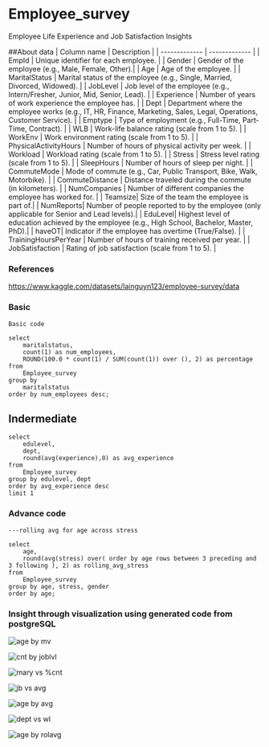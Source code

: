 # Employee_survey
Employee Life Experience and Job Satisfaction Insights

##About data
| Column name  | Description |
| ------------- | ------------- |
| EmpId  | Unique identifier for each employee. |
| Gender | Gender of the employee (e.g., Male, Female, Other).|
| Age       |  Age of the employee.         |
| MaritalStatus       | Marital status of the employee (e.g., Single, Married, Divorced, Widowed). |
| JobLevel  | Job level of the employee (e.g., Intern/Fresher, Junior, Mid, Senior, Lead).         |
| Experience | Number of years of work experience the employee has.          |
| Dept      | Department where the employee works (e.g., IT, HR, Finance, Marketing, Sales, Legal, Operations, Customer Service).          |
| Emptype       | Type of employment (e.g., Full-Time, Part-Time, Contract).         |
| WLB       | Work-life balance rating (scale from 1 to 5).         |
| WorkEnv       | Work environment rating (scale from 1 to 5).        |
| PhysicalActivityHours       | Number of hours of physical activity per week.          |
| Workload       | Workload rating (scale from 1 to 5).          |
| Stress       | Stress level rating (scale from 1 to 5).          |
| SleepHours       | Number of hours of sleep per night.          |
| CommuteMode       | Mode of commute (e.g., Car, Public Transport, Bike, Walk, Motorbike).          |
| CommuteDistance       | Distance traveled during the commute (in kilometers).          |
| NumCompanies       | Number of different companies the employee has worked for.          |
| Teamsize| Size of the team the employee is part of.|
| NumReports| Number of people reported to by the employee (only applicable for Senior and Lead levels).|
| EduLevel| Highest level of education achieved by the employee (e.g., High School, Bachelor, Master, PhD).|
| haveOT| Indicator if the employee has overtime (True/False). |
| TrainingHoursPerYear  | Number of hours of training received per year.  |
| JobSatisfaction  | Rating of job satisfaction (scale from 1 to 5).  |

### References

https://www.kaggle.com/datasets/lainguyn123/employee-survey/data

### Basic
````
Basic code

select
	maritalstatus,
	count(1) as num_employees,
	ROUND(100.0 * count(1) / SUM(count(1)) over (), 2) as percentage
from
	Employee_survey
group by 
	maritalstatus
order by num_employees desc;
````

## Indermediate
````
select 
	edulevel,
	dept,
	round(avg(experience),0) as avg_experience
from
	Employee_survey
group by edulevel, dept
order by avg_experience desc
limit 1
````

### Advance code
```
---rolling avg for age across stress

select
	age,
	round(avg(stress) over( order by age rows between 3 preceding and 3 following ), 2) as rolling_avg_stress
from
	Employee_survey
group by age, stress, gender
order by age;
```


### Insight through visualization using generated code from postgreSQL

![age by mv](https://github.com/user-attachments/assets/d386fc9e-cb73-4fee-a468-f868a9caecb7)


![cnt by joblvl](https://github.com/user-attachments/assets/9c5e729a-829e-4666-b9a9-ee8913786dd6)


![mary vs %cnt](https://github.com/user-attachments/assets/a329a267-0ebd-4ca2-a291-560c0acbd2cf)


![jb vs avg](https://github.com/user-attachments/assets/ec040f4b-8ac1-4b77-a87f-9af4036b918c)

![age by avg](https://github.com/user-attachments/assets/f668c277-3872-4a10-a19e-9656e25a0db4)

![dept vs wl](https://github.com/user-attachments/assets/f6aea231-9be4-4cf2-a68a-de1648cc311d)

![age by rolavg](https://github.com/user-attachments/assets/cb1341fa-d5b9-47cf-9a35-74168bbcbd6f)

